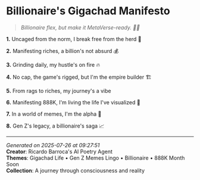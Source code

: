 # Billionaire's Gigachad Manifesto

> *Billionaire flex, but make it MetaVerse-ready. 💸👀*

**1.** Uncaged from the norm, I break free from the herd 🐺


**2.** Manifesting riches, a billion's not absurd 💰


**3.** Grinding daily, my hustle's on fire 🔥


**4.** No cap, the game's rigged, but I'm the empire builder 🏗️


**5.** From rags to riches, my journey's a vibe


**6.** Manifesting 888K, I'm living the life I've visualized 🌠


**7.** In a world of memes, I'm the alpha 🐉


**8.** Gen Z's legacy, a billionaire's saga 📈



---

*Generated on 2025-07-26 at 09:27:51*  
**Creator**: Ricardo Barroca's AI Poetry Agent  
**Themes**: Gigachad Life • Gen Z Memes Lingo • Billionaire • 888K Month Soon  
**Collection**: A journey through consciousness and reality